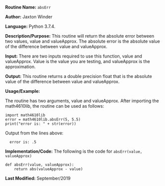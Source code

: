 
**Routine Name:** `absErr`

**Author:** Jaxton Winder

**Language:** Python 3.7.4.

**Description/Purpose:** This routine will return the absolute error between two values, value and valueApprox. The absolute error is the absolute value of the difference between value and valueApprox.

**Input:** There are two inputs required to use this function, value and valueApprox. Value is the value you are testing, and valueApprox is the approximation.

**Output:** This routine returns a double precision float that is the absolute value of the difference between value and valueApprox.

**Usage/Example:**

The routine has two arguments, value and valueApprox. After importing the math4610lib, the routine can be used as follows:

    import math4610lib
    error = math4610lib.absErr(5, 5.5)
    print("error is: " + str(error))

Output from the lines above:

      error is: .5

**Implementation/Code:** The following is the code for `absErr(value, valueApprox)`

    def absErr(value, valueApprox):
        return abs(valueApprox - value)

**Last Modified:** September/2019
